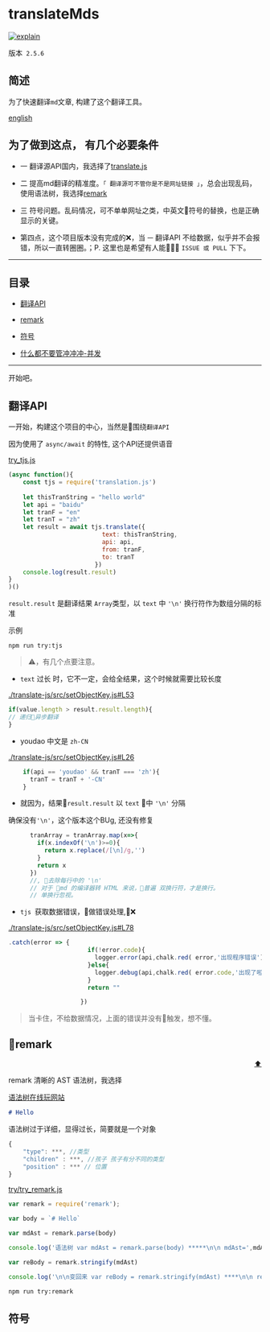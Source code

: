 # translateMds


[![explain](./minilogo.svg)](https://github.com/chinanf-boy/Source-Explain)

版本`` 2.5.6``

## 简述

为了快速翻译``md``文章, 构建了这个翻译工具。

[english](./README.en.zh)

## 为了做到这点， 有几个必要条件

- 一 翻译源API国内，我选择了[translate.js](https://github.com/Selection-Translator/translation.js)

- 二 提高md翻译的精准度。``「 翻译源可不管你是不是网址链接 」``，总会出现乱码，使用语法树，我选择[remark](https://github.com/Selection-Translator/translation.js)

- 三 符号问题。乱码情况，可不单单网址之类，中英文符号的替换，也是正确显示的关键。

- 第四点，这个项目版本没有完成的❌，当 ``一`` 翻译API 不给数据，似乎并不会报错，所以一直转圈圈。；P.
这里也是希望有人能 `` ISSUE 或 PULL `` 下下。

---

## 目录

- [翻译API](#翻译API)

- [remark](#remark)

- [符号](#符号)

- [什么都不要管冲冲冲-并发](#并发)

---
开始吧。

## 翻译API

一开始，构建这个项目的中心，当然是围绕``翻译API``

因为使用了 ``async/await`` 的特性, 这个API还提供语音

[try_tjs.js](./try/try_tjs.js)
``` js
(async function(){
    const tjs = require('translation.js')
    
    let thisTranString = "hello world"
    let api = "baidu"
    let tranF = "en"
    let tranT = "zh"
    let result = await tjs.translate({
                          text: thisTranString,
                          api: api,
                          from: tranF,
                          to: tranT
                        })
    console.log(result.result)
}
)()
```
``result.result`` 是翻译结果 ``Array``类型，以 ``text`` 中 ``'\n'`` 换行符作为数组分隔的标准

示例
```
npm run try:tjs
```

> ⚠️，有几个点要注意。

- ``text`` 过长 时，它不一定，会给全结果，这个时候就需要比较长度

[./translate-js/src/setObjectKey.js#L53](./translate-js/src/setObjectKey.js#L53)

``` js
if(value.length > result.result.length){
// 递归异步翻译
}
```

- youdao 中文是 ``zh-CN``

[./translate-js/src/setObjectKey.js#L26](./translate-js/src/setObjectKey.js#L26)
``` js
    if(api == 'youdao' && tranT === 'zh'){
      tranT = tranT + '-CN'
    }
```

- 就因为，结果``result.result`` 以 ``text`` 中 ``'\n'`` 分隔

确保没有``'\n'``，这个版本这个BUg, 还没有修复

``` js
      tranArray = tranArray.map(x=>{
        if(x.indexOf('\n')>=0){
          return x.replace(/[\n]/g,'')
        }
        return x
      })
      //, 去除每行中的 '\n'
      // 对于 md 的编译器转 HTML 来说，普遍 双换行符，才是换行。
      // 单换行忽视。
```

- ``tjs ``获取数据错误，做错误处理,❌

[./translate-js/src/setObjectKey.js#L78](./translate-js/src/setObjectKey.js#L78)
``` js
.catch(error => {
                      if(!error.code){
                        logger.error(api,chalk.red( error,'出现程序错误'))
                      }else{
                        logger.debug(api,chalk.red( error.code,'出现了啦，不给数据'))
                      }
                      return ""

                    })
```

> 当卡住，不给数据情况，上面的错误并没有触发，想不懂。

## remark

[<div style="text-align:right">⬆️</div>](#目录)

remark 清晰的 AST 语法树，我选择

[语法树在线玩网站](http://astexplorer.net/#/Z1exs6BWMq)

``` md
# Hello
```

语法树过于详细，显得过长，简要就是一个对象

``` js
{
    "type": ***, //类型
    "children" : ***, //孩子 孩子有分不同的类型
    "position" : *** // 位置
}
```

[try/try_remark.js](try/try_remark.js)
``` js
var remark = require('remark');

var body = `# Hello`

var mdAst = remark.parse(body)

console.log('语法树 var mdAst = remark.parse(body) *****\n\n mdAst=',mdAst)

var reBody = remark.stringify(mdAst)

console.log('\n\n变回来 var reBody = remark.stringify(mdAst) ****\n\n reBody=',reBody)

```

``` bash
npm run try:remark
```

## 符号